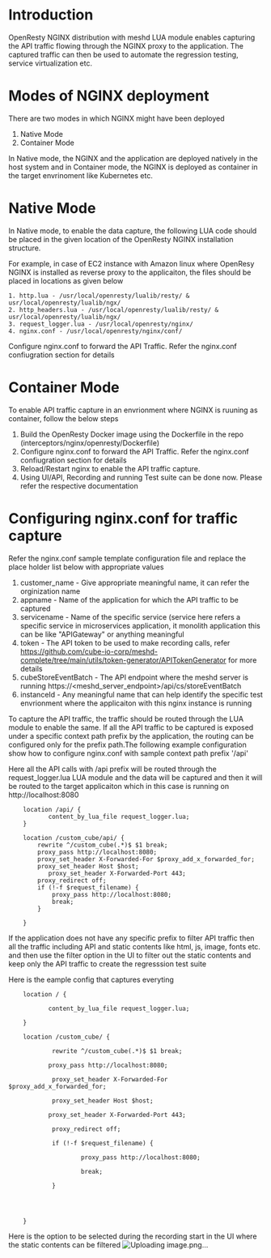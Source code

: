 # Introduction

OpenResty NGINX distribution with meshd LUA module enables capturing the API traffic flowing through the NGINX proxy to the application. The captured traffic can then be used to automate the regression testing, service virtualization etc.

# Modes of NGINX deployment

There are two modes in which NGINX might have been deployed

1. Native Mode
2. Container Mode

In Native mode, the NGINX and the application are deployed natively in the host system and in Container mode, the NGINX is deployed as container in the target envrinoment like Kubernetes etc.

# Native Mode

In Native mode, to enable the data capture, the following LUA code should be placed in the given location of the OpenResty NGINX installation structure.

For example, in case of EC2 instance with Amazon linux where OpenResy NGINX is installed as reverse proxy to the applicaiton, the files should be placed in locations as given below

    1. http.lua - /usr/local/openresty/lualib/resty/ &  usr/local/openresty/lualib/ngx/
    2. http_headers.lua - /usr/local/openresty/lualib/resty/ & usr/local/openresty/lualib/ngx/
    3. request_logger.lua - /usr/local/openresty/nginx/
    4. nginx.conf - /usr/local/openresty/nginx/conf/

Configure nginx.conf to forward the API Traffic. Refer the nginx.conf confiugration section for details

# Container Mode

To enable API traffic capture in an envrionment where NGINX is ruuning as container, follow the below steps

1. Build the OpenResty Docker image using the Dockerfile in the repo (interceptors/nginx/openresty/Dockerfile) 
2. Configure nginx.conf to forward the API Traffic. Refer the nginx.conf confiugration section for details
3. Reload/Restart nginx to enable the API traffic capture.
4. Using UI/API, Recording and running Test suite can be done now. Please refer the respective documentation

# Configuring nginx.conf for traffic capture

Refer the nginx.conf sample template configuration file and replace the place holder list below with appropriate values

1. customer_name - Give appropriate meaningful name, it can refer the orginization name
2. appname - Name of the application for which the API traffic to be captured
3. servicename - Name of the specific service (service here refers a specific service in microservices application, it monolith application this can be like "APIGateway" or anything meaningful
4. token - The API token to be used to make recording calls, refer https://github.com/cube-io-corp/meshd-complete/tree/main/utils/token-generator/APITokenGenerator for more details
5. cubeStoreEventBatch - The API endpoint where the meshd server is running https://<meshd_server_endpoint>/api/cs/storeEventBatch
6. instanceId - Any meaningful name that can help identify the specific test envrionment where the applicaiton with this nginx instance is running


To capture the API traffic, the traffic should be routed through the LUA module to enable the same. If all the API traffic to be captured is exposed under a specific context path prefix by the application, the routing can be configured only for the prefix path.The following example configuration show how to configure nginx.conf with sample context path prefix '/api'

Here all the API calls with /api prefix will be routed through the request_logger.lua LUA module and the data will be captured and then it will be routed to the target applicaiton which in this case is running on http://localhost:8080


    	location /api/ {
               content_by_lua_file request_logger.lua;
    	}

    	location /custom_cube/api/ {
      		rewrite ^/custom_cube(.*)$ $1 break;
            proxy_pass http://localhost:8080;
      		proxy_set_header X-Forwarded-For $proxy_add_x_forwarded_for;
      		proxy_set_header Host $host;
               proxy_set_header X-Forwarded-Port 443;
      		proxy_redirect off;
      		if (!-f $request_filename) {
          		proxy_pass http://localhost:8080;
          		break;
      		}

    	}
        

If the application does not have any specific prefix to filter API traffic then all the traffic including API and static contents like html, js, image, fonts etc. and then use the filter option in the UI to filter out the static contents and keep only the API traffic to create the regresssion test suite

Here is the eample config that captures everyting 

        location / {

               content_by_lua_file request_logger.lua;

        }

        location /custom_cube/ {

                rewrite ^/custom_cube(.*)$ $1 break;

               proxy_pass http://localhost:8080;

                proxy_set_header X-Forwarded-For $proxy_add_x_forwarded_for;

                proxy_set_header Host $host;

               proxy_set_header X-Forwarded-Port 443;

                proxy_redirect off;

                if (!-f $request_filename) {

                        proxy_pass http://localhost:8080;

                        break;

                }


 

        }
        
Here is the option to be selected during the recording start in the UI where the static contents can be filtered
![Uploading image.png…]()


